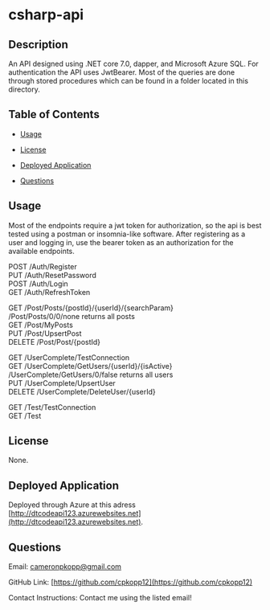 # csharp-api
## Description
An API designed using .NET core 7.0, dapper, and Microsoft Azure SQL. For authentication the API uses JwtBearer. Most of the queries are done through stored procedures which can be found in a folder located in this directory.

## Table of Contents

- [Usage](#usage)

- [License](#license)

- [Deployed Application](#deployed-application)

- [Questions](#questions)



## Usage

Most of the endpoints require a jwt token for authorization, so the api is best tested using a postman or insomnia-like software. After registering as a user and logging in, use the bearer token as an authorization for the available endpoints. <br/>

POST	/Auth/Register	<br/>
PUT		/Auth/ResetPassword	<br/>
POST	/Auth/Login	<br/>
GET		/Auth/RefreshToken <br/>

GET		/Post/Posts/{postId}/{userId}/{searchParam} <br/>
      /Post/Posts/0/0/none returns all posts <br/>
GET		/Post/MyPosts <br/>
PUT		/Post/UpsertPost <br/>
DELETE	/Post/Post/{postId} <br/>

GET		/UserComplete/TestConnection <br/>
GET		/UserComplete/GetUsers/{userId}/{isActive} <br/>
      /UserComplete/GetUsers/0/false returns all users <br/>
PUT		/UserComplete/UpsertUser <br/>
DELETE	/UserComplete/DeleteUser/{userId} <br/>

GET		/Test/TestConnection <br/>
GET		/Test <br/>


## License
None.

## Deployed Application
Deployed through Azure at this adress [http://dtcodeapi123.azurewebsites.net](http://dtcodeapi123.azurewebsites.net).


## Questions

Email: cameronpkopp@gmail.com

GitHub Link: [https://github.com/cpkopp12](https://github.com/cpkopp12)

Contact Instructions: Contact me using the listed email!
